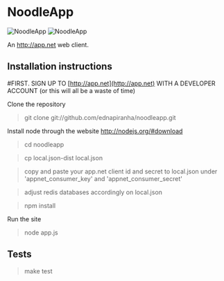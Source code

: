 # NoodleApp

![NoodleApp](http://f.cl.ly/items/2L0L2G2i063n073v3x0R/NoodleApp-2.jpg)
![NoodleApp](http://f.cl.ly/items/3a1H121a2l051y350O0k/NoodleApp-3.jpg)

An http://app.net web client.

## Installation instructions

#FIRST. SIGN UP TO [http://app.net](http://app.net) WITH A DEVELOPER ACCOUNT (or this will all be a waste of time)

Clone the repository

> git clone git://github.com/ednapiranha/noodleapp.git

Install node through the website http://nodejs.org/#download

> cd noodleapp

> cp local.json-dist local.json

> copy and paste your app.net client id and secret to local.json under 'appnet_consumer_key' and 'appnet_consumer_secret'

> adjust redis databases accordingly on local.json

> npm install

Run the site

> node app.js

## Tests

> make test